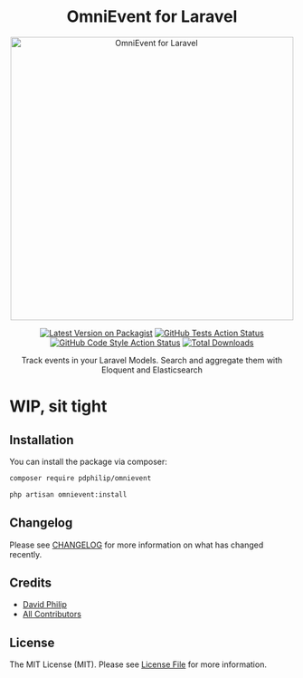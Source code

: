 <div align="center">

# OmniEvent for Laravel

<img src="https://cdn.snipform.io/pdphilip/omnievent/omnievent-logo.png" width="500" alt="OmniEvent for Laravel" />

[![Latest Version on Packagist](https://img.shields.io/packagist/v/pdphilip/omnievent.svg?style=flat-square)](https://packagist.org/packages/pdphilip/omnievent)
[![GitHub Tests Action Status](https://img.shields.io/github/actions/workflow/status/pdphilip/omnievent/run-tests.yml?branch=main&label=tests&style=flat-square)](https://github.com/pdphilip/omnievent/actions?query=workflow%3Arun-tests+branch%3Amain)
[![GitHub Code Style Action Status](https://img.shields.io/github/actions/workflow/status/pdphilip/omnievent/fix-php-code-style-issues.yml?branch=main&label=code%20style&style=flat-square)](https://github.com/pdphilip/omnievent/actions?query=workflow%3A"Fix+PHP+code+style+issues"+branch%3Amain)
[![Total Downloads](https://img.shields.io/packagist/dt/pdphilip/omnievent.svg?style=flat-square)](https://packagist.org/packages/pdphilip/omnievent)


Track events in your Laravel Models. Search and aggregate them with Eloquent and Elasticsearch

</div>
 



# WIP, sit tight

## Installation

You can install the package via composer:

```bash
composer require pdphilip/omnievent
```

```bash
php artisan omnievent:install
```

## Changelog

Please see [CHANGELOG](CHANGELOG.md) for more information on what has changed recently.

## Credits

- [David Philip](https://github.com/pdphilip)
- [All Contributors](../../contributors)

## License

The MIT License (MIT). Please see [License File](LICENSE.md) for more information.
